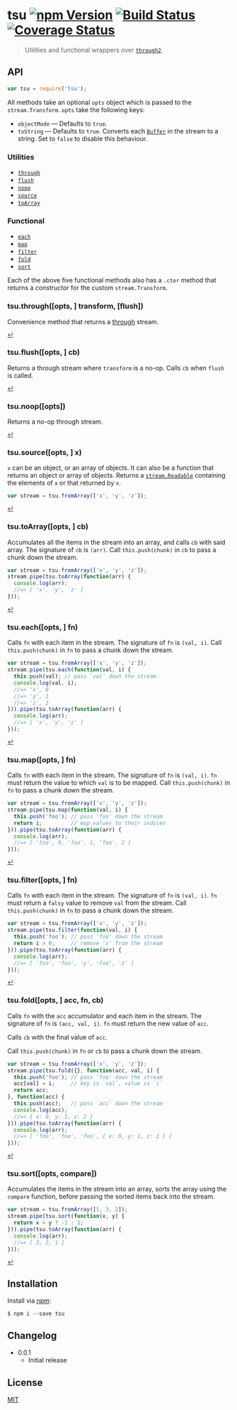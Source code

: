 # tsu [![npm Version](http://img.shields.io/npm/v/tsu.svg?style=flat)](https://www.npmjs.org/package/tsu) [![Build Status](https://img.shields.io/travis/yuanqing/tsu.svg?style=flat)](https://travis-ci.org/yuanqing/tsu) [![Coverage Status](https://img.shields.io/coveralls/yuanqing/tsu.svg?style=flat)](https://coveralls.io/r/yuanqing/tsu)

> Utilities and functional wrappers over [`through2`](https://github.com/rvagg/through2).

## API

```js
var tsu = require('tsu');
```

All methods take an optional `opts` object which is passed to the `stream.Transform`. `opts` take the following keys:
- `objectMode` &mdash; Defaults to `true`.
- `toString` &mdash; Defaults to `true`. Converts each [`Buffer`](https://nodejs.org/api/buffer.html#buffer_class_buffer) in the stream to a string. Set to `false` to disable this behaviour.

### Utilities

- [`through`](#tsuthroughopts--transform-flush)
- [`flush`](#tsuflushopts--cb)
- [`noop`](#tsunoopopts)
- [`source`](#tsusourceopts--x)
- [`toArray`](#tsutoarrayopts--cb)

### Functional

- [`each`](#tsueachopts--fn)
- [`map`](#tsumapopts--fn)
- [`filter`](#tsufilteropts--fn)
- [`fold`](#tsufoldopts--acc-fn-cb)
- [`sort`](#tsusortopts-compare)

Each of the above five functional methods also has a `.ctor` method that returns a *constructor* for the custom `stream.Transform`.

### tsu.through([opts, ] transform, [flush])

Convenience method that returns a [through](https://github.com/rvagg/through2) stream.

<sup>[&#8617;](#api)</sup>

### tsu.flush([opts, ] cb)

Returns a through stream where `transform` is a no-op. Calls `cb` when `flush` is called.

<sup>[&#8617;](#api)</sup>

### tsu.noop([opts])

Returns a no-op through stream.

<sup>[&#8617;](#api)</sup>

### tsu.source([opts, ] x)

`x` can be an object, or an array of objects. It can also be a function that returns an object or array of objects. Returns a [`stream.Readable`](https://nodejs.org/docs/latest/api/stream.html#stream_class_stream_readable) containing the elements of `x` or that returned by `x`.

```js
var stream = tsu.fromArray(['x', 'y', 'z']);
```

<sup>[&#8617;](#api)</sup>

### tsu.toArray([opts, ] cb)

Accumulates all the items in the stream into an array, and calls `cb` with said array. The signature of `cb` is `(arr)`. Call `this.push(chunk)` in `cb` to pass a chunk down the stream.

```js
var stream = tsu.fromArray(['x', 'y', 'z']);
stream.pipe(tsu.toArray(function(arr) {
  console.log(arr);
  //=> [ 'x', 'y', 'z' ]
}));
```

<sup>[&#8617;](#api)</sup>

### tsu.each([opts, ] fn)

Calls `fn` with each item in the stream. The signature of `fn` is `(val, i)`. Call `this.push(chunk)` in `fn` to pass a chunk down the stream.

```js
var stream = tsu.fromArray(['x', 'y', 'z']);
stream.pipe(tsu.each(function(val, i) {
  this.push(val); // pass `val` down the stream
  console.log(val, i);
  //=> 'x', 0
  //=> 'y', 1
  //=> 'z', 2
})).pipe(tsu.toArray(function(arr) {
  console.log(arr);
  //=> [ 'x', 'y', 'z' ]
}));
```

<sup>[&#8617;](#api)</sup>

### tsu.map([opts, ] fn)

Calls `fn` with each item in the stream. The signature of `fn` is `(val, i)`. `fn` must return the value to which `val` is to be mapped. Call `this.push(chunk)` in `fn` to pass a chunk down the stream.

```js
var stream = tsu.fromArray(['x', 'y', 'z']);
stream.pipe(tsu.map(function(val, i) {
  this.push('foo'); // pass 'foo' down the stream
  return i;         // map values to their indices
})).pipe(tsu.toArray(function(arr) {
  console.log(arr);
  //=> [ 'foo', 0, 'foo', 1, 'foo', 2 ]
}));
```

<sup>[&#8617;](#api)</sup>

### tsu.filter([opts, ] fn)

Calls `fn` with each item in the stream. The signature of `fn` is `(val, i)`. `fn` must return a `falsy` value to remove `val` from the stream. Call `this.push(chunk)` in `fn` to pass a chunk down the stream.

```js
var stream = tsu.fromArray(['x', 'y', 'z']);
stream.pipe(tsu.filter(function(val, i) {
  this.push('foo'); // pass 'foo' down the stream
  return i > 0;     // remove 'x' from the stream
})).pipe(tsu.toArray(function(arr) {
  console.log(arr);
  //=> [ 'foo', 'foo', 'y', 'foo', 'z' ]
}));
```

<sup>[&#8617;](#api)</sup>

### tsu.fold([opts, ] acc, fn, cb)

Calls `fn` with the `acc` accumulator and each item in the stream. The signature of `fn` is `(acc, val, i)`. `fn` must return the new value of `acc`.

Calls `cb` with the final value of `acc`.

Call `this.push(chunk)` in `fn` or `cb` to pass a chunk down the stream.

```js
var stream = tsu.fromArray(['x', 'y', 'z']);
stream.pipe(tsu.fold({}, function(acc, val, i) {
  this.push('foo'); // pass 'foo' down the stream
  acc[val] = i;     // key is `val`, value is `i`
  return acc;
}, function(acc) {
  this.push(acc);   // pass `acc` down the stream
  console.log(acc);
  //=> { x: 0, y: 1, z: 2 }
})).pipe(tsu.toArray(function(arr) {
  console.log(arr);
  //=> [ 'foo', 'foo', 'foo', { x: 0, y: 1, z: 2 } ]
}));
```

<sup>[&#8617;](#api)</sup>

### tsu.sort([opts, compare])

Accumulates the items in the stream into an array, sorts the array using the `compare` function, before passing the sorted items back into the stream.

```js
var stream = tsu.fromArray([1, 3, 2]);
stream.pipe(tsu.sort(function(x, y) {
  return x > y ? -1 : 1;
})).pipe(tsu.toArray(function(arr) {
  console.log(arr);
  //=> [ 3, 2, 1 ]
}));
```

<sup>[&#8617;](#api)</sup>

## Installation

Install via [npm](https://npmjs.com/):

```
$ npm i --save tsu
```

## Changelog

- 0.0.1
  - Initial release

## License

[MIT](LICENSE.md)
